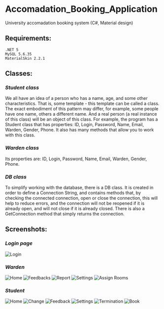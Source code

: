 # Accomadation_Booking_Application
University accomadation booking system (C#, Material design)

## **Requirements:**

```
.NET 5
MySQL 5.6.35
MaterialSkin 2.2.1
```




## **Classes:**

### _Student class_

We all have an idea of a person who has a name, age, and some other characteristics. That is, some template - this template can be called a class. The exact embodiment of this pattern may differ, for example, some people have one name, others a different name. And a real person (a real instance of this class) will be an object of this class. For example, the program has a Student class that has properties: ID, Login, Password, Name, Email, Warden, Gender, Phone. It also has many methods that allow you to work with this class.



### _Warden class_


Its properties are: ID, Login, Password, Name, Email, Warden, Gender, Phone.




### _DB class_

To simplify working with the database, there is a DB class. It is created in order to define a Connection String, and contains methods that, by checking the connected connection, open or close the connection, this will help to reduce errors, and the connection will not be reopened if it is already open, and will not close if it is already closed. There is also a GetConnection method that simply returns the connection.


## **Screenshots:**

### _Login page_

![Login](https://user-images.githubusercontent.com/88096391/139598100-64fb2ee3-13b8-470d-8972-1aeaf1c65b28.PNG)



### _Warden_

![Home](https://user-images.githubusercontent.com/88096391/139598099-d2ec8bc3-87eb-43f9-b6f8-36e52c4c079d.png)
![Feedbacks](https://user-images.githubusercontent.com/88096391/139598096-0cffbca9-379c-4492-a346-f8adde9af98f.png)
![Report](https://user-images.githubusercontent.com/88096391/139598101-fad0f5e7-713e-441a-a84b-6520a0f4c1e0.png)
![Settings](https://user-images.githubusercontent.com/88096391/139598102-214ca598-cec8-4a5a-8701-b619a86a3041.png)
![Assign Rooms](https://user-images.githubusercontent.com/88096391/139598094-ec15cdc8-027e-4117-a101-b5427946f41f.png)


### _Student_

![Home](https://user-images.githubusercontent.com/88096391/139598130-b05448bb-5ea3-43b0-a417-8761d20ef7cb.png)
![Change](https://user-images.githubusercontent.com/88096391/139598128-de5352c6-b6b5-48ec-8c4a-d32f5311333b.png)
![Feedback](https://user-images.githubusercontent.com/88096391/139598129-f43d3809-ddd1-4422-a6e4-f845a99fc313.png)
![Settings](https://user-images.githubusercontent.com/88096391/139598137-3bdf88ca-c999-4aa8-b3c3-19f0c9a22458.png)
![Termination](https://user-images.githubusercontent.com/88096391/139598139-d0c2e584-9638-403f-b4df-f8837b6fdc00.png)
![Book](https://user-images.githubusercontent.com/88096391/139598126-9f2bb7d2-e592-48c3-ad88-c8653d43c22b.png)

